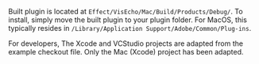 Built plugin is located at `Effect/VisEcho/Mac/Build/Products/Debug/`. To install, simply move the built plugin to your plugin folder. For MacOS, this typically resides in `/Library/Application Support/Adobe/Common/Plug-ins`.

For developers, The Xcode and VCStudio projects are adapted from the example checkout file. Only the Mac (Xcode) project has been adapted.
